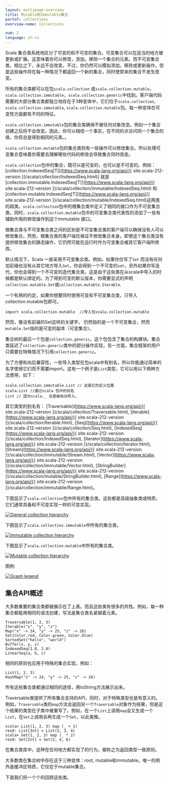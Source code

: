 ```yaml
---
layout: multipage-overview
title: Mutable和Immutable集合
partof: collections
overview-name: Collections

num: 2
language: zh-cn
---
```



Scala 集合类系统地区分了可变的和不可变的集合。可变集合可以在适当的地方被更新或扩展。这意味着你可以修改，添加，移除一个集合的元素。而不可变集合类，相比之下，永远不会改变。不过，你仍然可以模拟添加，移除或更新操作。但是这些操作将在每一种情况下都返回一个新的集合，同时使原来的集合不发生改变。

所有的集合类都可以在包`scala.collection` 或`scala.collection.mutable`，`scala.collection.immutable`，`scala.collection.generic`中找到。客户端代码需要的大部分集合类都独立地存在于3种变体中，它们位于`scala.collection`, `scala.collection.immutable`, `scala.collection.mutable`包。每一种变体在可变性方面都有不同的特征。

`scala.collection.immutable`包的集合类确保不被任何对象改变。例如一个集合创建之后将不会改变。因此，你可以相信一个事实，在不同的点访问同一个集合的值，你将总是得到相同的元素。。

`scala.collection.mutable`包的集合类则有一些操作可以修改集合。所以处理可变集合意味着你需要去理解哪些代码的修改会导致集合同时改变。

`scala.collection`包中的集合，既可以是可变的，也可以是不可变的。例如：[collection.IndexedSeq[T]](https://www.scala-lang.org/api/{{ site.scala-212-version }}/scala/collection/IndexedSeq.html)] 就是 [collection.immutable.IndexedSeq[T]](https://www.scala-lang.org/api/{{ site.scala-212-version }}/scala/collection/immutable/IndexedSeq.html) 和[collection.mutable.IndexedSeq[T]](https://www.scala-lang.org/api/{{ site.scala-212-version }}/scala/collection/mutable/IndexedSeq.html)这两类的超类。`scala.collection`包中的根集合类中定义了相同的接口作为不可变集合类，同时，`scala.collection.mutable`包中的可变集合类代表性的添加了一些有辅助作用的修改操作到这个immutable 接口。

根集合类与不可变集合类之间的区别是不可变集合类的客户端可以确保没有人可以修改集合。然而，根集合类的客户端仅保证不修改集合本身。即使这个集合类没有提供修改集合的静态操作，它仍然可能在运行时作为可变集合被其它客户端所修改。

默认情况下，Scala 一直采用不可变集合类。例如，如果你仅写了`Set` 而没有任何加前缀也没有从其它地方导入`Set`，你会得到一个不可变的`set`，另外如果你写迭代，你也会得到一个不可变的迭代集合类，这是由于这些类在从scala中导入的时候都是默认绑定的。为了得到可变的默认版本，你需要显式的声明`collection.mutable.Set`或`collection.mutable.Iterable`.

一个有用的约定，如果你想要同时使用可变和不可变集合类，只导入collection.mutable包即可。

	import scala.collection.mutable  //导入包scala.collection.mutable

然而，像没有前缀的Set这样的关键字， 仍然指的是一个不可变集合，然而`mutable.Set`指的是可变的副本（可变集合）。

集合树的最后一个包是`collection.generic`。这个包包含了集合的构建块。集合类延迟了`collection.generic`类中的部分操作实现，另一方面，集合框架的用户只需要在特殊情况下引用`collection.generic`。

为了方便和向后兼容性，一些导入类型在包scala中有别名，所以你能通过简单的名字使用它们而不需要import。这有一个例子是`List`类型，它可以用以下两种方法使用，如下：

    scala.collection.immutable.List // 这是它的定义位置
    scala.List //通过scala 包中的别名
    List // 因为scala._ 总是被自动导入。

其它类型的别名有： [Traversable](https://www.scala-lang.org/api/{{ site.scala-212-version }}/scala/collection/Traversable.html), [Iterable](https://www.scala-lang.org/api/{{ site.scala-212-version }}/scala/collection/Iterable.html), [Seq](https://www.scala-lang.org/api/{{ site.scala-212-version }}/scala/collection/Seq.html), [IndexedSeq](https://www.scala-lang.org/api/{{ site.scala-212-version }}/scala/collection/IndexedSeq.html), [Iterator](https://www.scala-lang.org/api/{{ site.scala-212-version }}/scala/collection/Iterator.html), [Stream](https://www.scala-lang.org/api/{{ site.scala-212-version }}/scala/collection/immutable/Stream.html), [Vector](https://www.scala-lang.org/api/{{ site.scala-212-version }}/scala/collection/immutable/Vector.html), [StringBuilder](https://www.scala-lang.org/api/{{ site.scala-212-version }}/scala/collection/mutable/StringBuilder.html), [Range](https://www.scala-lang.org/api/{{ site.scala-212-version }}/scala/collection/immutable/Range.html)。

下图显示了`scala.collection`包中所有的集合类。这些都是高级抽象类或特质，它们通常具备和不可变实现一样的可变实现。

[![General collection hierarchy][1]][1]

下图显示了`scala.collection.immutable`中所有的集合类。

[![Immutable collection hierarchy][2]][2]

下图显示了`scala.collection.mutable`中所有的集合类。

[![Mutable collection hierarchy][3]][3]

图例:

[![Graph legend][4]][4]

## 集合API概述

大多数重要的集合类都被展示在了上表。而且这些类有很多的共性。例如，每一种集合都能用相同的语法创建，写法是集合类名紧跟着元素。

    Traversable(1, 2, 3)
    Iterable("x", "y", "z")
    Map("x" -> 24, "y" -> 25, "z" -> 26)
    Set(Color.red, Color.green, Color.blue)
    SortedSet("hello", "world")
    Buffer(x, y, z)
    IndexedSeq(1.0, 2.0)
    LinearSeq(a, b, c)

相同的原则也应用于特殊的集合实现，例如：

    List(1, 2, 3)
    HashMap("x" -> 24, "y" -> 25, "z" -> 26)

所有这些集合类都通过相同的途径，用toString方法展示出来。  

Traversable类提供了所有集合支持的API，同时，对于特殊类型也是有意义的。例如，`Traversable`类的`map`方法会返回另一个`Traversable`对象作为结果，但是这个结果的类型在子类中被重写了。例如，在一个`List`上调用`map`会又生成一个`List`，在`Set`上调用会再生成一个`Set`，以此类推。  

    scala> List(1, 2, 3) map (_ + 1)
    res0: List[Int] = List(2, 3, 4)
    scala> Set(1, 2, 3) map (_ * 2)
    res0: Set[Int] = Set(2, 4, 6)

在集合类库中，这种在任何地方都实现了的行为，被称之为返回类型一致原则。  

大多数类在集合树中存在这于三种变体：root, mutable和immutable。唯一的例外是缓冲区特质，它仅在于mutable集合。  

下面我们将一个个的回顾这些类。


  [1]: /resources/images/tour/collections-diagram.svg
  [2]: /resources/images/tour/collections-immutable-diagram.svg
  [3]: /resources/images/tour/collections-mutable-diagram.svg
  [4]: /resources/images/tour/collections-legend-diagram.svg
